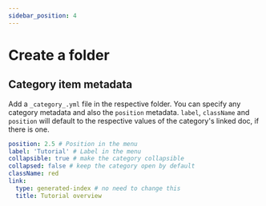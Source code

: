 ```yaml
---
sidebar_position: 4
---
```


# Create a folder


## Category item metadata

Add a `_category_.yml` file in the respective folder. You can specify any category metadata and also the `position` metadata. `label`, `className` and `position` will default to the respective values of the category's linked doc, if there is one.

```yaml title="docs/tutorial/folders/_category_.yml"
position: 2.5 # Position in the menu
label: 'Tutorial' # Label in the menu
collapsible: true # make the category collapsible
collapsed: false # keep the category open by default
className: red
link:
  type: generated-index # no need to change this
  title: Tutorial overview
```
